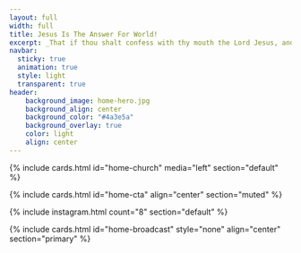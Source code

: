 ```yaml
---
layout: full
width: full
title: Jesus Is The Answer For World!
excerpt: _That if thou shalt confess with thy mouth the Lord Jesus, and shalt believe in thine heart that God hath raised him from the dead, thou shalt be saved._ <br><span class="uk-text-small uk-text-uppercase">Romans 10:9</span>
navbar:
  sticky: true
  animation: true
  style: light
  transparent: true
header:
    background_image: home-hero.jpg
    background_align: center
    background_color: "#4a3e5a"
    background_overlay: true
    color: light
    align: center
---
```


{% include cards.html id="home-church" media="left" section="default" %}

{% include cards.html id="home-cta" align="center" section="muted" %}

{% include instagram.html count="8" section="default" %}

{% include cards.html id="home-broadcast" style="none" align="center" section="primary" %}
